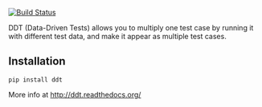 [![Build Status](https://travis-ci.org/txels/ddt.png)](https://travis-ci.org/bulkan/ddt)

DDT (Data-Driven Tests) allows you to multiply one test case
by running it with different test data, and make it appear as
multiple test cases.

Installation
------------

```pip install ddt```

More info at http://ddt.readthedocs.org/
